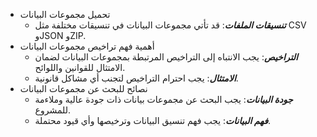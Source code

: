 - تحميل مجموعات البيانات
	- ***تنسيقات الملفات***: قد تأتي مجموعات البيانات في تنسيقات مختلفة مثل CSV وJSON وZIP.
- أهمية فهم تراخيص مجموعات البيانات
	- ***التراخيص***:
	   يجب الانتباه إلى التراخيص المرتبطة بمجموعات البيانات لضمان الامتثال للقوانين واللوائح.
	- ***الامتثال***:
	   يجب احترام التراخيص لتجنب أي مشاكل قانونية.
- نصائح للبحث عن مجموعات البيانات
	- ***جودة البيانات***:
	   يجب البحث عن مجموعات بيانات ذات جودة عالية وملاءمة للمشروع.
	- ***فهم البيانات***:
	   يجب فهم تنسيق البيانات وترخيصها وأي قيود محتملة.